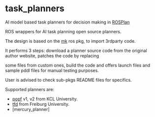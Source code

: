 # task_planners

AI model based task planners for decision making in [ROSPlan](https://github.com/KCL-Planning/ROSPlan)

ROS wrappers for AI task planning open source planners.

The design is based on the [mk](http://wiki.ros.org/mk) ros pkg, to import 3rdparty code.

It performs 3 steps: download a planner source code from the original author website, patches the code by replacing

some files from custom ones, build the code and offers launch files and sample pddl files for manual testing purposes.

User is advised to check sub-pkgs README files for specifics.

Supported planners are:

- [popf](https://nms.kcl.ac.uk/planning/software/popf.html) v1, v2 from KCL University.
- [tfd](http://gki.informatik.uni-freiburg.de/tools/tfd) from Freiburg University.
- [mercury_planner]
